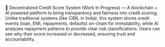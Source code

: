 🏦 Decentralized Credit Score System (Work In Progress) — A blockchain + AI powered platform to bring transparency and fairness into credit scoring. Unlike traditional systems (like CIBIL in India), this system stores credit events (loan, EMI, repayments, defaults) on-chain for immutability, while AI analyzes repayment patterns to provide clear risk classifications. Users can see why their score increased or decreased, ensuring trust and accountability.
